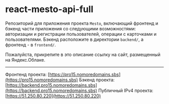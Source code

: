 # react-mesto-api-full
Репозиторий для приложения проекта `Mesto`, включающий фронтенд и бэкенд части приложения со следующими возможностями: авторизации и регистрации пользователей, операции с карточками и пользователями. Бэкенд расположите в директории `backend/`, а фронтенд - в `frontend/`. 
  
Пожалуйста, прикрепите в это описание ссылку на сайт, размещенный на Яндекс.Облаке.

---

Фронтенд проекта: [https://pro15.nomoredomains.sbs](https://pro15.nomoredomains.sbs)
Бэкенд проекта: [https://backend.pro15.nomoredomains.sbs](https://backend.pro15.nomoredomains.sbs)
Публичный IPv4 проекта: [https://51.250.80.220](https://51.250.80.220)